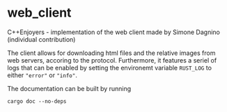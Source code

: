 # web_client
C++Enjoyers - implementation of the web client made by Simone Dagnino (individual contribution)

The client allows for downloading html files and the relative images from web servers, accoring to the protocol. Furthermore, it features a seriel of logs that can be enabled by setting the environemt variable `RUST_LOG` to either `"error"` or `"info"`.

The documentation can be built by running
```shell
cargo doc --no-deps
```